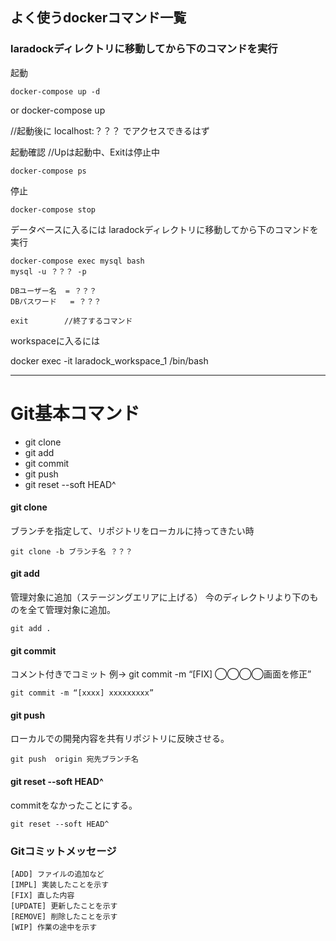 ## よく使うdockerコマンド一覧

### laradockディレクトリに移動してから下のコマンドを実行 


起動   

    docker-compose up -d
or
    docker-compose up

//起動後に localhost:？？？ でアクセスできるはず

起動確認   //Upは起動中、Exitは停止中

    docker-compose ps

停止

    docker-compose stop


データベースに入るには laradockディレクトリに移動してから下のコマンドを実行

    docker-compose exec mysql bash
    mysql -u ？？？ -p

    DBユーザー名  = ？？？
    DBパスワード   = ？？？

    exit        //終了するコマンド

workspaceに入るには

  docker exec -it  laradock_workspace_1 /bin/bash

***
# Git基本コマンド
* git clone
* git add
* git commit  
* git push
* git reset --soft HEAD^

#### git clone  
ブランチを指定して、リポジトリをローカルに持ってきたい時

    git clone -b ブランチ名 ？？？

#### git add
管理対象に追加（ステージングエリアに上げる）
 今のディレクトリより下のものを全て管理対象に追加。

    git add .

#### git commit
コメント付きでコミット    例→ git commit -m “[FIX] ◯◯◯◯画面を修正”

    git commit -m “[xxxx] xxxxxxxxx”

#### git push
ローカルでの開発内容を共有リポジトリに反映させる。

    git push  origin 宛先ブランチ名
    
#### git reset --soft HEAD^
commitをなかったことにする。

    git reset --soft HEAD^


### Gitコミットメッセージ

    [ADD] ファイルの追加など
    [IMPL] 実装したことを示す
    [FIX] 直した内容
    [UPDATE] 更新したことを示す
    [REMOVE] 削除したことを示す
    [WIP] 作業の途中を示す